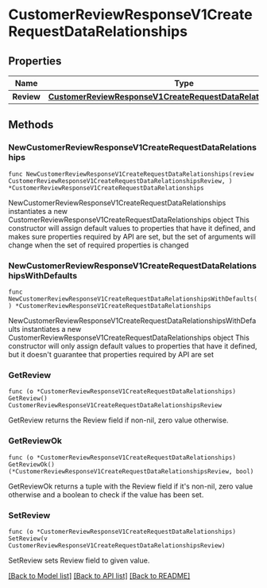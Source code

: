# CustomerReviewResponseV1CreateRequestDataRelationships

## Properties

Name | Type | Description | Notes
------------ | ------------- | ------------- | -------------
**Review** | [**CustomerReviewResponseV1CreateRequestDataRelationshipsReview**](CustomerReviewResponseV1CreateRequestDataRelationshipsReview.md) |  | 

## Methods

### NewCustomerReviewResponseV1CreateRequestDataRelationships

`func NewCustomerReviewResponseV1CreateRequestDataRelationships(review CustomerReviewResponseV1CreateRequestDataRelationshipsReview, ) *CustomerReviewResponseV1CreateRequestDataRelationships`

NewCustomerReviewResponseV1CreateRequestDataRelationships instantiates a new CustomerReviewResponseV1CreateRequestDataRelationships object
This constructor will assign default values to properties that have it defined,
and makes sure properties required by API are set, but the set of arguments
will change when the set of required properties is changed

### NewCustomerReviewResponseV1CreateRequestDataRelationshipsWithDefaults

`func NewCustomerReviewResponseV1CreateRequestDataRelationshipsWithDefaults() *CustomerReviewResponseV1CreateRequestDataRelationships`

NewCustomerReviewResponseV1CreateRequestDataRelationshipsWithDefaults instantiates a new CustomerReviewResponseV1CreateRequestDataRelationships object
This constructor will only assign default values to properties that have it defined,
but it doesn't guarantee that properties required by API are set

### GetReview

`func (o *CustomerReviewResponseV1CreateRequestDataRelationships) GetReview() CustomerReviewResponseV1CreateRequestDataRelationshipsReview`

GetReview returns the Review field if non-nil, zero value otherwise.

### GetReviewOk

`func (o *CustomerReviewResponseV1CreateRequestDataRelationships) GetReviewOk() (*CustomerReviewResponseV1CreateRequestDataRelationshipsReview, bool)`

GetReviewOk returns a tuple with the Review field if it's non-nil, zero value otherwise
and a boolean to check if the value has been set.

### SetReview

`func (o *CustomerReviewResponseV1CreateRequestDataRelationships) SetReview(v CustomerReviewResponseV1CreateRequestDataRelationshipsReview)`

SetReview sets Review field to given value.



[[Back to Model list]](../README.md#documentation-for-models) [[Back to API list]](../README.md#documentation-for-api-endpoints) [[Back to README]](../README.md)


